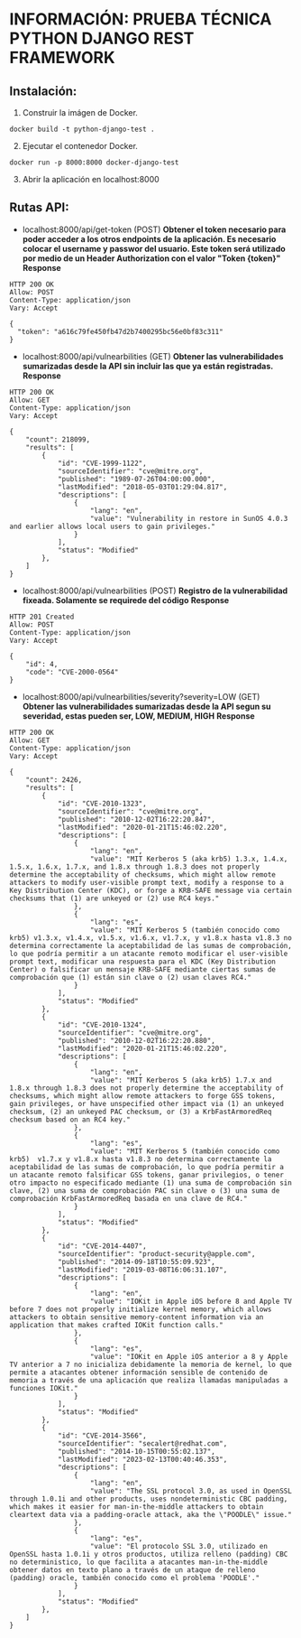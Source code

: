 # INFORMACIÓN: PRUEBA TÉCNICA PYTHON DJANGO REST FRAMEWORK

##  Instalación:
1. Construir la imágen de Docker.
```
docker build -t python-django-test .
```
2. Ejecutar el contenedor Docker.
```
docker run -p 8000:8000 docker-django-test
```
3. Abrir la aplicación en localhost:8000


## Rutas API:
- localhost:8000/api/get-token (POST) **Obtener el token necesario para poder acceder a los otros endpoints de la aplicación. Es necesario colocar el username y passwor del usuario. Este token será utilizado por medio de un Header Authorization con el valor "Token {token}"**
**Response**
```
HTTP 200 OK
Allow: POST
Content-Type: application/json
Vary: Accept

{
  "token": "a616c79fe450fb47d2b7400295bc56e0bf83c311"
}
```


- localhost:8000/api/vulnearbilities (GET) **Obtener las vulnerabilidades sumarizadas desde la API sin incluir las que ya están registradas.**
**Response**
```
HTTP 200 OK
Allow: GET
Content-Type: application/json
Vary: Accept

{
    "count": 218099,
    "results": [
        {
            "id": "CVE-1999-1122",
            "sourceIdentifier": "cve@mitre.org",
            "published": "1989-07-26T04:00:00.000",
            "lastModified": "2018-05-03T01:29:04.817",
            "descriptions": [
                {
                    "lang": "en",
                    "value": "Vulnerability in restore in SunOS 4.0.3 and earlier allows local users to gain privileges."
                }
            ],
            "status": "Modified"
        },
    ]
}
```

- localhost:8000/api/vulnearbilities (POST) **Registro de la vulnerabilidad fixeada. Solamente se requirede del código**
**Response**
```
HTTP 201 Created
Allow: POST
Content-Type: application/json
Vary: Accept

{
    "id": 4,
    "code": "CVE-2000-0564"
}
```

- localhost:8000/api/vulnearbilities/severity?severity=LOW (GET) **Obtener las vulnerabilidades sumarizadas desde la API segun su severidad, estas pueden ser, LOW, MEDIUM, HIGH**
**Response**
```
HTTP 200 OK
Allow: GET
Content-Type: application/json
Vary: Accept

{
    "count": 2426,
    "results": [
        {
            "id": "CVE-2010-1323",
            "sourceIdentifier": "cve@mitre.org",
            "published": "2010-12-02T16:22:20.847",
            "lastModified": "2020-01-21T15:46:02.220",
            "descriptions": [
                {
                    "lang": "en",
                    "value": "MIT Kerberos 5 (aka krb5) 1.3.x, 1.4.x, 1.5.x, 1.6.x, 1.7.x, and 1.8.x through 1.8.3 does not properly determine the acceptability of checksums, which might allow remote attackers to modify user-visible prompt text, modify a response to a Key Distribution Center (KDC), or forge a KRB-SAFE message via certain checksums that (1) are unkeyed or (2) use RC4 keys."
                },
                {
                    "lang": "es",
                    "value": "MIT Kerberos 5 (también conocido como krb5) v1.3.x, v1.4.x, v1.5.x, v1.6.x, v1.7.x, y v1.8.x hasta v1.8.3 no determina correctamente la aceptabilidad de las sumas de comprobación, lo que podría permitir a un atacante remoto modificar el user-visible prompt text, modificar una respuesta para el KDC (Key Distribution Center) o falsificar un mensaje KRB-SAFE mediante ciertas sumas de comprobación que (1) están sin clave o (2) usan claves RC4."
                }
            ],
            "status": "Modified"
        },
        {
            "id": "CVE-2010-1324",
            "sourceIdentifier": "cve@mitre.org",
            "published": "2010-12-02T16:22:20.880",
            "lastModified": "2020-01-21T15:46:02.220",
            "descriptions": [
                {
                    "lang": "en",
                    "value": "MIT Kerberos 5 (aka krb5) 1.7.x and 1.8.x through 1.8.3 does not properly determine the acceptability of checksums, which might allow remote attackers to forge GSS tokens, gain privileges, or have unspecified other impact via (1) an unkeyed checksum, (2) an unkeyed PAC checksum, or (3) a KrbFastArmoredReq checksum based on an RC4 key."
                },
                {
                    "lang": "es",
                    "value": "MIT Kerberos 5 (también conocido como krb5)  v1.7.x y v1.8.x hasta v1.8.3 no determina correctamente la aceptabilidad de las sumas de comprobación, lo que podría permitir a un atacante remoto falsificar GSS tokens, ganar privilegios, o tener otro impacto no especificado mediante (1) una suma de comprobación sin clave, (2) una suma de comprobación PAC sin clave o (3) una suma de comprobación KrbFastArmoredReq basada en una clave de RC4."
                }
            ],
            "status": "Modified"
        },
        {
            "id": "CVE-2014-4407",
            "sourceIdentifier": "product-security@apple.com",
            "published": "2014-09-18T10:55:09.923",
            "lastModified": "2019-03-08T16:06:31.107",
            "descriptions": [
                {
                    "lang": "en",
                    "value": "IOKit in Apple iOS before 8 and Apple TV before 7 does not properly initialize kernel memory, which allows attackers to obtain sensitive memory-content information via an application that makes crafted IOKit function calls."
                },
                {
                    "lang": "es",
                    "value": "IOKit en Apple iOS anterior a 8 y Apple TV anterior a 7 no inicializa debidamente la memoria de kernel, lo que permite a atacantes obtener información sensible de contenido de memoria a través de una aplicación que realiza llamadas manipuladas a funciones IOKit."
                }
            ],
            "status": "Modified"
        },
        {
            "id": "CVE-2014-3566",
            "sourceIdentifier": "secalert@redhat.com",
            "published": "2014-10-15T00:55:02.137",
            "lastModified": "2023-02-13T00:40:46.353",
            "descriptions": [
                {
                    "lang": "en",
                    "value": "The SSL protocol 3.0, as used in OpenSSL through 1.0.1i and other products, uses nondeterministic CBC padding, which makes it easier for man-in-the-middle attackers to obtain cleartext data via a padding-oracle attack, aka the \"POODLE\" issue."
                },
                {
                    "lang": "es",
                    "value": "El protocolo SSL 3.0, utilizado en OpenSSL hasta 1.0.1i y otros productos, utiliza relleno (padding) CBC no deterministico, lo que facilita a atacantes man-in-the-middle obtener datos en texto plano a través de un ataque de relleno (padding) oracle, también conocido como el problema 'POODLE'."
                }
            ],
            "status": "Modified"
        },
    ]
}
```
